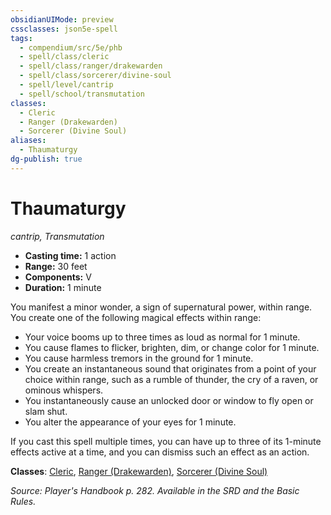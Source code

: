```yaml
---
obsidianUIMode: preview
cssclasses: json5e-spell
tags:
  - compendium/src/5e/phb
  - spell/class/cleric
  - spell/class/ranger/drakewarden
  - spell/class/sorcerer/divine-soul
  - spell/level/cantrip
  - spell/school/transmutation
classes:
  - Cleric
  - Ranger (Drakewarden)
  - Sorcerer (Divine Soul)
aliases:
  - Thaumaturgy
dg-publish: true
---
```

# Thaumaturgy
*cantrip, Transmutation*  

- **Casting time:** 1 action
- **Range:** 30 feet
- **Components:** V
- **Duration:** 1 minute

You manifest a minor wonder, a sign of supernatural power, within range. You create one of the following magical effects within range:

- Your voice booms up to three times as loud as normal for 1 minute.  
- You cause flames to flicker, brighten, dim, or change color for 1 minute.  
- You cause harmless tremors in the ground for 1 minute.  
- You create an instantaneous sound that originates from a point of your choice within range, such as a rumble of thunder, the cry of a raven, or ominous whispers.  
- You instantaneously cause an unlocked door or window to fly open or slam shut.  
- You alter the appearance of your eyes for 1 minute.  

If you cast this spell multiple times, you can have up to three of its 1-minute effects active at a time, and you can dismiss such an effect as an action.

**Classes**: [Cleric](/Admin/CLI/classes/cleric.md), [Ranger (Drakewarden)](/Admin/CLI/classes/ranger-drakewarden-ftd.md), [Sorcerer (Divine Soul)](/Admin/CLI/classes/sorcerer-divine-soul-xge.md)

*Source: Player's Handbook p. 282. Available in the SRD and the Basic Rules.*